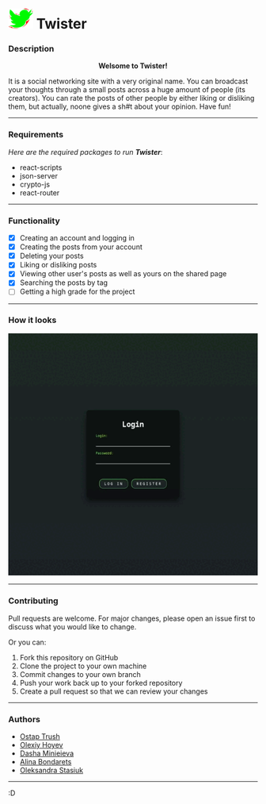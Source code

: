 # <img src="twister/src/components/HomeButton/img/bird.png" width="50"/> Twister

### Description
**<div align="center">Welsome to Twister!</div>**

It is a social networking site with a very original name. You can broadcast your thoughts through a small posts across a huge amount of people (its creators). You can rate the posts of other people by either liking or disliking them, but actually, noone gives a sh#t about your opinion. Have fun!
****

### Requirements
_Here are the required packages to run **Twister**_:
- react-scripts
- json-server
- crypto-js
- react-router
****

### Functionality
- [x] Creating an account and logging in
- [x] Creating the posts from your account
- [x] Deleting your posts
- [x] Liking or disliking posts
- [x] Viewing other user's posts as well as yours on the shared page
- [x] Searching the posts by tag
- [ ] Getting a high grade for the project
****

### How it looks
<img src="img/demo.gif" alt="demo" width="600"/>

****

### Contributing
Pull requests are welcome. For major changes, please open an issue first to discuss what you would like to change.

Or you can:

1. Fork this repository on GitHub
2. Clone the project to your own machine
3. Commit changes to your own branch
4. Push your work back up to your forked repository
5. Create a pull request so that we can review your changes
****

### Authors
- [Ostap Trush](https://github.com/Adeon18)
- [Olexiy Hoyev](https://github.com/alexg-lviv)
- [Dasha Minieieva](https://github.com/DariaMinieieva)
- [Alina Bondarets](https://github.com/alorthius)
- [Oleksandra Stasiuk](https://github.com/oleksadobush)
****

:D
